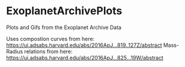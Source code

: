 # ExoplanetArchivePlots
Plots and Gifs from the Exoplanet Archive Data


Uses compostion curves from here: https://ui.adsabs.harvard.edu/abs/2016ApJ...819..127Z/abstract
Mass-Radius relations from here: https://ui.adsabs.harvard.edu/abs/2016ApJ...825...19W/abstract
